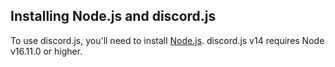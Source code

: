 ## Installing Node.js and discord.js

To use discord.js, you'll need to install [Node.js](https://nodejs.org/). discord.js v14 requires Node v16.11.0 or higher.


